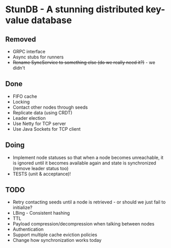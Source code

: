 # StunDB - A stunning distributed key-value database

## Removed
- GRPC interface
- Async stubs for runners
- ~~Rename SyncService to something else (do we really need it?)~~ - we didn't

## Done
- FIFO cache
- Locking
- Contact other nodes through seeds
- Replicate data (using CRDT)
- Leader election
- Use Netty for TCP server
- Use Java Sockets for TCP client

## Doing
- Implement node statuses so that when a node becomes unreachable, it is ignored until it becomes available again and state is synchronized (remove leader status too)
- TESTS (unit & acceptance)!

## TODO
- Retry contacting seeds until a node is retrieved - or should we just fail to initialize?
- LBing - Consistent hashing
- TTL
- Payload compression/decompression when talking between nodes
- Authentication
- Support multiple cache eviction policies
- Change how synchronization works today


